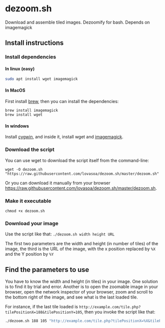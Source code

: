 # dezoom.sh
Download and assemble tiled images. Dezoomify for bash. Depends on imagemagick


## Install instructions

### Install dependencies

#### In linux (easy)
```bash
sudo apt install wget imagemagick
```
#### In MacOS
First install [brew](http://brew.sh/), then you can install the dependencies:

```bash
brew install imagemagick
brew install wget
```
#### In windows
Install [cygwin](https://cygwin.com/install.html), and inside it, install wget and [imagemagick](http://www.imagemagick.org/script/binary-releases.php).


### Download the script
You can use wget to download the script itself from the command-line:

```
wget -O dezoom.sh "https://raw.githubusercontent.com/lovasoa/dezoom.sh/master/dezoom.sh"
```

Or you can download it manually from your browser https://raw.githubusercontent.com/lovasoa/dezoom.sh/master/dezoom.sh.

### Make it executable
```
chmod +x dezoom.sh
```

### Download your image
Use the script like that: `./dezoom.sh width height URL`

The first two parameters are the width and height (in number of tiles) of the image,
the third is the URL of the image, with the x position replaced by `%X` and the Y position by `%Y`

## Find the parameters to use

You have to know the width and height (in tiles) in your image.
One solution is to find it by trial and error.
Another is to open the zoomable image in your browser, open the network inspector of your browser,
zoom and scroll to the bottom right of the image, and see what is the last loaded tile.

For instance, if the last tile loaded is `http://example.com/tile.php?tilePositionX=188&tilePositionY=105`,
then you invoke the script like that:

```bash
./dezoom.sh 188 105 "http://example.com/tile.php?tilePositionX=%X&tilePositionY=%Y"
```
